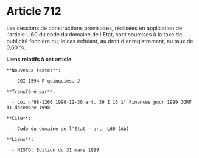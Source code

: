 # Article 712

Les cessions de constructions provisoires, réalisées en application de l'article L 60 du code du domaine de l'Etat, sont
soumises à la taxe de publicité foncière ou, le cas échéant, au droit d'enregistrement, au taux de 0,60 %.

**Liens relatifs à cet article**

	**Nouveaux textes**:

	  - CGI 1594 F quinquies, J

	**Transféré par**:

	  - Loi n°98-1266 1998-12-30 art. 39 I 16 1° Finances pour 1999 JORF 31 décembre 1998

	**Cite**:

	  - Code du domaine de l'Etat - art. L60 (Ab)

	**Liens**:

	  - HISTO: Edition du 31 mars 1999
